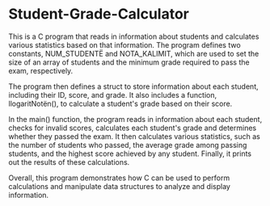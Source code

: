 # Student-Grade-Calculator

This is a C program that reads in information about students and calculates various statistics based on that information. The program defines two constants, NUM_STUDENTË and NOTA_KALIMIT, which are used to set the size of an array of students and the minimum grade required to pass the exam, respectively.

The program then defines a struct to store information about each student, including their ID, score, and grade. It also includes a function, llogaritNotën(), to calculate a student's grade based on their score.

In the main() function, the program reads in information about each student, checks for invalid scores, calculates each student's grade and determines whether they passed the exam. It then calculates various statistics, such as the number of students who passed, the average grade among passing students, and the highest score achieved by any student. Finally, it prints out the results of these calculations.

Overall, this program demonstrates how C can be used to perform calculations and manipulate data structures to analyze and display information.
